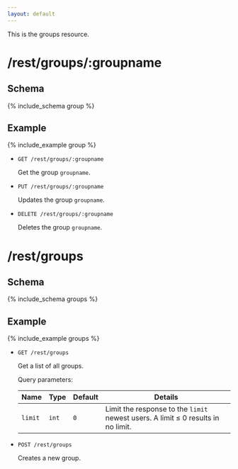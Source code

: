 ```yaml
---
layout: default
---
```


This is the groups resource.

# /rest/groups/:groupname

## Schema
{% include_schema group %}
## Example
{% include_example group %}

*   `GET /rest/groups/:groupname`

    Get the group `groupname`.

*   `PUT /rest/groups/:groupname`

    Updates the group `groupname`.

* `DELETE /rest/groups/:groupname`

    Deletes the group `groupname`. 
	
	
# /rest/groups

## Schema
{% include_schema groups %}
## Example
{% include_example groups %}

*   `GET /rest/groups`

    Get a list of all groups. 

    Query parameters:

    | Name    | Type  | Default | Details
    |---------|-------|---------|--------
    | `limit` | `int` | `0`     | Limit the response to the `limit` newest users. A limit &le; 0 results in no limit.

*   `POST /rest/groups`

    Creates a new group.
